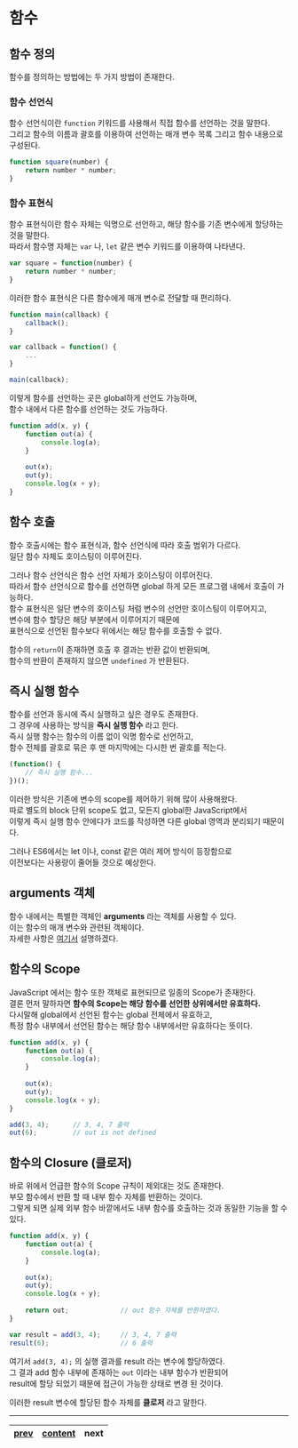 # 함수

## 함수 정의
함수를 정의하는 방법에는 두 가지 방법이 존재한다.

### 함수 선언식
함수 선언식이란 `function` 키워드를 사용해서 직접 함수를 선언하는 것을 말한다.  
그리고 함수의 이름과 괄호를 이용하여 선언하는 매개 변수 목록 그리고 함수 내용으로 구성된다.

```js
function square(number) {
	return number * number;
}
```

### 함수 표현식
함수 표현식이란 함수 자체는 익명으로 선언하고, 해당 함수를 기존 변수에게 할당하는 것을 말한다.  
따라서 함수명 자체는 `var` 나, `let` 같은 변수 키워드를 이용하여 나타낸다.

```js
var square = function(number) {
	return number * number;
}
```

이러한 함수 표현식은 다른 함수에게 매개 변수로 전달할 때 편리하다.

```js
function main(callback) {
	callback();
}

var callback = function() {
	...
}

main(callback);
```

이렇게 함수를 선언하는 곳은 global하게 선언도 가능하며,  
함수 내에서 다른 함수를 선언하는 것도 가능하다.
```js
function add(x, y) {
	function out(a) {
		console.log(a);
	}
	
	out(x);
	out(y);
	console.log(x + y);
}
```

## 함수 호출
함수 호출시에는 함수 표현식과, 함수 선언식에 따라 호출 범위가 다르다.  
일단 함수 자체도 호이스팅이 이루어진다.

그러나 함수 선언식은 함수 선언 자체가 호이스팅이 이루어진다.  
따라서 함수 선언식으로 함수를 선언하면 global 하게 모든 프로그램 내에서 호출이 가능하다.  
함수 표현식은 일단 변수의 호이스팅 처럼 변수의 선언만 호이스팅이 이루어지고,  
변수에 함수 할당은 해당 부분에서 이루어지기 때문에  
표현식으로 선언된 함수보다 위에서는 해당 함수를 호출할 수 없다.

함수의 `return`이 존재하면 호출 후 결과는 반환 값이 반환되며,  
함수의 반환이 존재하지 않으면 `undefined` 가 반환된다.

## 즉시 실행 함수
함수를 선언과 동시에 즉시 실행하고 싶은 경우도 존재한다.  
그 경우에 사용하는 방식을 **즉시 실행 함수** 라고 한다.  
즉시 실행 함수는 함수의 이름 없이 익명 함수로 선언하고,  
함수 전체를 괄호로 묶은 후 맨 마지막에는 다시한 번 괄호를 적는다.

```js
(function() {
	// 즉시 실행 함수...
})();
```

이러한 방식은 기존에 변수의 scope를 제어하기 위해 많이 사용해왔다.  
따로 별도의 block 단위 scope도 없고, 모든지 global한 JavaScript에서  
이렇게 즉시 실행 함수 안에다가 코드를 작성하면 다른 global 영역과 분리되기 때문이다.

그러나 ES6에서는 let 이나, const 같은 여러 제어 방식이 등장함으로  
이전보다는 사용량이 줄어들 것으로 예상한다.

## arguments 객체
함수 내에서는 특별한 객체인 **arguments** 라는 객체를 사용할 수 있다.  
이는 함수의 매개 변수와 관련된 객체이다.  
자세한 사항은 [여기서](./etc/function-in-arguments.ko-KR.md) 설명하겠다.

## 함수의 Scope
JavaScript 에서는 함수 또한 객체로 표현되므로 일종의 Scope가 존재한다.  
결론 먼저 말하자면 **함수의 Scope는 해당 함수를 선언한 상위에서만 유효하다.**  
다시말해 global에서 선언된 함수는 global 전체에서 유효하고,  
특정 함수 내부에서 선언된 함수는 해당 함수 내부에서만 유효하다는 뜻이다.

```js
function add(x, y) {
	function out(a) {
		console.log(a);
	}
	
	out(x);
	out(y);
	console.log(x + y);
}

add(3, 4);		// 3, 4, 7 출력
out(6);			// out is not defined
```

## 함수의 Closure (클로저)
바로 위에서 언급한 함수의 Scope 규칙이 제외대는 것도 존재한다.  
부모 함수에서 반환 할 때 내부 함수 자체를 반환하는 것이다.  
그렇게 되면 실제 외부 함수 바깥에서도 내부 함수를 호출하는 것과 동일한 기능을 할 수 있다.
```js
function add(x, y) {
	function out(a) {
		console.log(a);
	}
	
	out(x);
	out(y);
	console.log(x + y);
	
	return out;				// out 함수 자체를 반환하였다.
}

var result = add(3, 4);		// 3, 4, 7 출력
result(6);					// 6 출력
```

여기서 `add(3, 4);` 의 실행 결과를 result 라는 변수에 할당하였다.  
그 결과 add 함수 내부에 존재하는 `out` 이라는 내부 함수가 반환되어  
result에 할당 되었기 때문에 접근이 가능한 상태로 변경 된 것이다.

이러한 result 변수에 할당된 함수 자체를 **클로저** 라고 말한다.

---
|[prev](././07-operator.ko-KR.md)|[content](./00-contents.ko-KR.md)|next|
|:--:|:--:|:--:|
